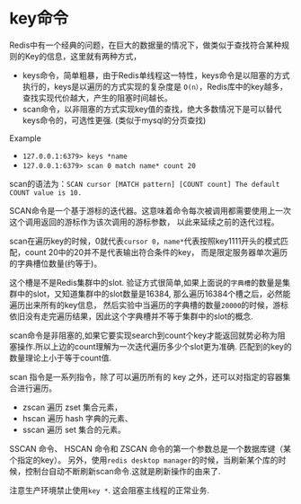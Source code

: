 # key命令

Redis中有一个经典的问题，在巨大的数据量的情况下，做类似于查找符合某种规则的Key的信息，这里就有两种方式，

 - keys命令，简单粗暴，由于Redis单线程这一特性，keys命令是以阻塞的方式执行的，keys是以遍历的方式实现的复杂度是 `O(n）`，Redis库中的key越多，查找实现代价越大，产生的阻塞时间越长。
 - scan命令，以非阻塞的方式实现key值的查找，绝大多数情况下是可以替代keys命令的，可选性更强. (类似于mysql的分页查找)

Example 

 - `127.0.0.1:6379> keys *name`
 - `127.0.0.1:6379> scan 0 match name* count 20`

scan的语法为：`SCAN cursor [MATCH pattern] [COUNT count] The default COUNT value is 10.`

SCAN命令是一个基于游标的迭代器。这意味着命令每次被调用都需要使用上一次这个调用返回的游标作为该次调用的游标参数， 以此来延续之前的迭代过程。

scan在遍历key的时候，0就代表`cursor 0`，`name*`代表按照key1111开头的模式匹配，count 20中的20并不是代表输出符合条件的key，
而是限定服务器单次遍历的字典槽位数量(约等于)。

这个槽是不是Redis集群中的slot. 验证方式很简单,如果上面说的`字典槽`的数量是集群中的slot，又知道集群中的slot数量是16384,
那么遍历16384个槽之后，必然能遍历出来所有的key信息， 然后实验中当遍历的字典槽的数量`20000`的时候，游标依旧没有走完遍历结果，因此这个字典槽并不等于集群中的slot的概念.

scan命令是非阻塞的,如果它要实现search到count个key才能返回就势必称为阻塞操作.所以上边的count理解为一次迭代遍历多少个slot更为准确.
匹配到的key的数量理论上小于等于count值.

scan 指令是一系列指令，除了可以遍历所有的 key 之外，还可以对指定的容器集合进行遍历。

 - zscan 遍历 zset 集合元素，
 - hscan 遍历 hash 字典的元素、
 - sscan 遍历 set 集合的元素。 

SSCAN 命令、 HSCAN 命令和 ZSCAN 命令的第一个参数总是一个数据库键（某个指定的key）。
另外，使用`redis desktop manager`的时候，当刷新某个库的时候，控制台自动不断刷新scan命令.这就是刷新操作的由来了.

注意生产环境禁止使用`key *`. 这会阻塞主线程的正常业务. 
